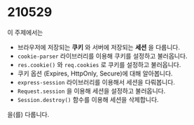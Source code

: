 # 210529

이 주제에서는

- 브라우저에 저장되는 **쿠키** 와 서버에 저장되는 **세션** 을 다룹니다.
- `cookie-parser` 라이브러리를 이용해 쿠키를 설정하고 불러옵니다.
- `res.cookie()` 와 `req.cookies` 로 쿠키를 설정하고 불러옵니다.
- 쿠키 옵션 (Expires, HttpOnly, Secure)에 대해 알아봅니다.
- `express-session` 라이브러리를 이용해서 세션을 다뤄봅니다.
- `Request.session` 을 이용해 세션을 설정하고 불러옵니다.
- `Session.destroy()` 함수를 이용해 세션을 삭제합니다.

을(를) 다룹니다.
